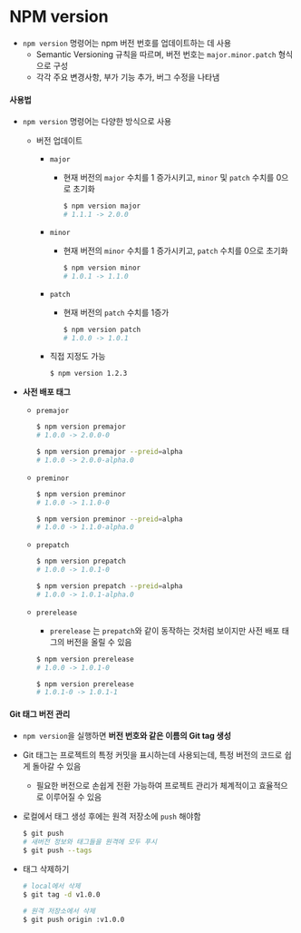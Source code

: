 # NPM version

- `npm version` 명령어는 npm 버전 번호를 업데이트하는 데 사용
  - Semantic Versioning 규칙을 따르며, 버전 번호는 `major.minor.patch` 형식으로 구성
  - 각각 주요 변경사항, 부가 기능 추가, 버그 수정을 나타냄

#### 사용법

- `npm version` 명령어는 다양한 방식으로 사용
  - 버전 업데이트
    - `major`
      - 현재 버전의 `major` 수치를 1 증가시키고, `minor` 및 `patch` 수치를 0으로 초기화

        ```bash
        $ npm version major
        # 1.1.1 -> 2.0.0
        ```

    - `minor`
      - 현재 버전의 `minor` 수치를 1 증가시키고, `patch` 수치를 0으로 초기화

        ```bash
        $ npm version minor
        # 1.0.1 -> 1.1.0
        ```

    - `patch`
      - 현재 버전의 `patch` 수치를 1증가

        ```bash
        $ npm version patch
        # 1.0.0 -> 1.0.1
        ```

    - 직접 지정도 가능

      ```bash
      $ npm version 1.2.3
      ```

- **사전 배포 태그**
  - `premajor`
    ```bash
    $ npm version premajor
    # 1.0.0 -> 2.0.0-0

    $ npm version premajor --preid=alpha
    # 1.0.0 -> 2.0.0-alpha.0
    ```

  - `preminor`
    ```bash
    $ npm version preminor
    # 1.0.0 -> 1.1.0-0

    $ npm version preminor --preid=alpha
    # 1.0.0 -> 1.1.0-alpha.0
    ```

  - `prepatch`
    ```bash
    $ npm version prepatch
    # 1.0.0 -> 1.0.1-0

    $ npm version prepatch --preid=alpha
    # 1.0.0 -> 1.0.1-alpha.0
    ```

  - `prerelease`
    - `prerelease` 는 `prepatch`와 같이 동작하는 것처럼 보이지만 사전 배포 태그의 버전을 올릴 수 있음
    ```bash
    $ npm version prerelease
    # 1.0.0 -> 1.0.1-0

    $ npm version prerelease
    # 1.0.1-0 -> 1.0.1-1
    ```

#### Git 태그 버전 관리

- `npm version`을 실행하면 **버전 번호와 같은 이름의 Git tag 생성**
- Git 태그는 프로젝트의 특정 커밋을 표시하는데 사용되는데, 특정 버전의 코드로 쉽게 돌아갈 수 있음
  - 필요한 버전으로 손쉽게 전환 가능하여 프로젝트 관리가 체계적이고 효율적으로 이루어질 수 있음
- 로컬에서 태그 생성 후에는 원격 저장소에 `push` 해야함

  ```bash
  $ git push
  # 새버전 정보와 태그들을 원격에 모두 푸시
  $ git push --tags
  ```

- 태그 삭제하기

  ```bash
  # local에서 삭제
  $ git tag -d v1.0.0

  # 원격 저장소에서 삭제
  $ git push origin :v1.0.0
  ```

